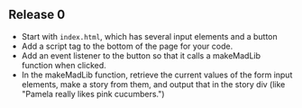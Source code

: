 ## Release 0 
- Start with `index.html`, which has several input elements and a button
- Add a script tag to the bottom of the page for your code.
- Add an event listener to the button so that it calls a makeMadLib function when clicked.
- In the makeMadLib function, retrieve the current values of the form input elements, make a story from them, and output that in the story div (like "Pamela really likes pink cucumbers.")